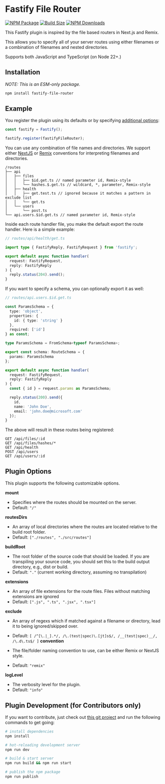 # Fastify File Router

[![NPM Package][npm]][npm-url]
[![Build Size][build-size]][build-size-url]
[![NPM Downloads][npm-downloads]][npmtrends-url]

This Fastify plugin is inspired by the file based routers in Next.js and Remix.

This allows you to specify all of your server routes using either filenames or a combination of filenames and nested directories.

Supports both JavaScript and TypeScript (on Node 22+.)

## Installation

_NOTE: This is an ESM-only package._

```sh
npm install fastify-file-router
```

## Example

You register the plugin using its defaults or by specifying [additional options](#plugin-options):

```ts
const fastify = Fastify();

fastify.register(fastifyFileRouter);
```

You can use any combination of file names and directories. We support either [NextJS](https://nextjs.org/docs/app/building-your-application/routing/dynamic-routes) or [Remix](https://remix.run/docs/en/main/file-conventions/routes) conventions for interpreting filenames and directories.

```
/routes
├── api
│   ├── files
│   │   ├── $id.get.ts // named parameter id, Remix-style
│   │   └── hashes.$.get.ts // wildcard, *, parameter, Remix-style
│   ├── health
│   │   ├── get.test.ts // ignored because it matches a pattern in exclude list
│   │   └── get.ts
│   └── users
│       └── post.ts
└── api.users.$id.get.ts // named parameter id, Remix-style
```

Inside each route handler file, you make the default export the route handler. Here is a simple example:

```ts
// routes/api/health/get.ts

import type { FastifyReply, FastifyRequest } from 'fastify';

export default async function handler(
  request: FastifyRequest,
  reply: FastifyReply
) {
  reply.status(204).send();
}
```

If you want to specify a schema, you can optionally export it as well:

```ts
// routes/api.users.$id.get.ts

const ParamsSchema = {
  type: 'object',
  properties: {
    id: { type: 'string' }
  },
  required: ['id']
} as const;

type ParamsSchema = FromSchema<typeof ParamsSchema>;

export const schema: RouteSchema = {
  params: ParamsSchema
};

export default async function handler(
  request: FastifyRequest,
  reply: FastifyReply
) {
  const { id } = request.params as ParamsSchema;

  reply.status(200).send({
    id,
    name: 'John Doe',
    email: 'john.doe@microsoft.com'
  });
}
```

The above will result in these routes being registered:

```
GET /api/files/:id
GET /api/files/hashes/*
GET /api/health
POST /api/users
GET /api/users/:id
```

## Plugin Options

This plugin supports the following customizable options.

**mount**

- Specifies where the routes should be mounted on the server.
- Default: `"/"`

**routesDirs**

- An array of local directories where the routes are located relative to the build root folder.
- Default: `["./routes", "./src/routes"]`

**buildRoot**

- The root folder of the source code that should be loaded. If you are transpiling your source code, you should set this to the build output directory, e.g., dist or build.
- Default: `"."` (current working directory, assuming no transpilation)

**extensions**

- An array of file extensions for the route files. Files without matching extensions are ignored
- Default: `[".js", ".ts", ".jsx", ".tsx"]`

**exclude**

- An array of regexs which if matched against a filename or directory, lead it to being ignored/skipped over.
- Default: `[ /^[\.|_].*/, /\.(test|spec)\.[jt]s$/, /__(test|spec)__/, /\.d\.ts$/ ]`
  **convention**

- The file/folder naming convention to use, can be either Remix or NextJS style.
- Default: `"remix"`

**logLevel**

- The verbosity level for the plugin.
- Default: `"info"`

## Plugin Development (for Contributors only)

If you want to contribute, just check out [this git project](https://github.com/bhouston/fastify-file-router) and run the following commands to get going:

```sh
# install dependencies
npm install

# hot-reloading development server
npm run dev

# build & start server
npm run build && npm run start

# publish the npm package
npm run publish
```

[npm]: https://img.shields.io/npm/v/fastify-file-router
[npm-url]: https://www.npmjs.com/package/fastify-file-router
[build-size]: https://badgen.net/bundlephobia/minzip/fastify-file-router
[build-size-url]: https://bundlephobia.com/result?p=fastify-file-router
[npm-downloads]: https://img.shields.io/npm/dw/fastify-file-router
[npmtrends-url]: https://www.npmtrends.com/fastify-file-router

